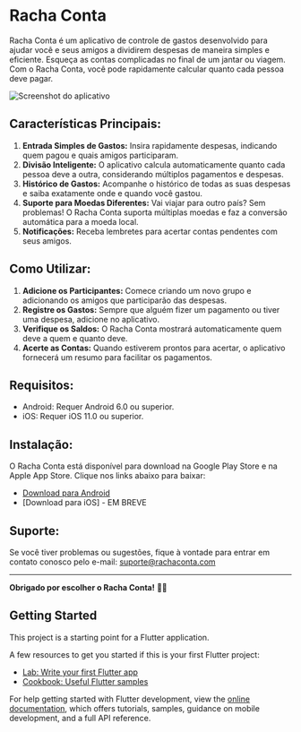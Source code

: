 # Racha Conta

Racha Conta é um aplicativo de controle de gastos desenvolvido para ajudar você e seus amigos a dividirem despesas de maneira simples e eficiente. Esqueça as contas complicadas no final de um jantar ou viagem. Com o Racha Conta, você pode rapidamente calcular quanto cada pessoa deve pagar.

![Screenshot do aplicativo](url-da-imagem-screenshot.jpg)

## Características Principais:

1. **Entrada Simples de Gastos:** Insira rapidamente despesas, indicando quem pagou e quais amigos participaram.
2. **Divisão Inteligente:** O aplicativo calcula automaticamente quanto cada pessoa deve a outra, considerando múltiplos pagamentos e despesas.
3. **Histórico de Gastos:** Acompanhe o histórico de todas as suas despesas e saiba exatamente onde e quando você gastou.
4. **Suporte para Moedas Diferentes:** Vai viajar para outro país? Sem problemas! O Racha Conta suporta múltiplas moedas e faz a conversão automática para a moeda local.
5. **Notificações:** Receba lembretes para acertar contas pendentes com seus amigos.

## Como Utilizar:

1. **Adicione os Participantes:** Comece criando um novo grupo e adicionando os amigos que participarão das despesas.
2. **Registre os Gastos:** Sempre que alguém fizer um pagamento ou tiver uma despesa, adicione no aplicativo.
3. **Verifique os Saldos:** O Racha Conta mostrará automaticamente quem deve a quem e quanto deve.
4. **Acerte as Contas:** Quando estiverem prontos para acertar, o aplicativo fornecerá um resumo para facilitar os pagamentos.

## Requisitos:

- Android: Requer Android 6.0 ou superior.
- iOS: Requer iOS 11.0 ou superior.

## Instalação:

O Racha Conta está disponível para download na Google Play Store e na Apple App Store. Clique nos links abaixo para baixar:

- [Download para Android](url-da-google-play-store)
- [Download para iOS] - EM BREVE

## Suporte:

Se você tiver problemas ou sugestões, fique à vontade para entrar em contato conosco pelo e-mail: [suporte@rachaconta.com](mailto:suporte@rachaconta.com)

---

**Obrigado por escolher o Racha Conta!** 🎉🎉



## Getting Started

This project is a starting point for a Flutter application.

A few resources to get you started if this is your first Flutter project:

- [Lab: Write your first Flutter app](https://docs.flutter.dev/get-started/codelab)
- [Cookbook: Useful Flutter samples](https://docs.flutter.dev/cookbook)

For help getting started with Flutter development, view the
[online documentation](https://docs.flutter.dev/), which offers tutorials,
samples, guidance on mobile development, and a full API reference.
